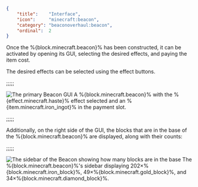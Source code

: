 ```json
{
    "title":    "Interface",
    "icon":     "minecraft:beacon",
    "category": "beaconoverhaul:beacon",
    "ordinal":  2
}
```

Once the %{block.minecraft.beacon}% has been constructed,
it can be activated by opening its GUI, selecting the desired effects, and paying the item cost.

The desired effects can be selected using the effect buttons.

;;;;;

![The primary Beacon GUI](beaconoverhaul:textures/guidebook/beacon_gui.png,fit)
A %{block.minecraft.beacon}% with the %{effect.minecraft.haste}% effect selected and an %{item.minecraft.iron_ingot}% in the payment slot.

;;;;;

Additionally, on the right side of the GUI, the blocks that are in the base of the %{block.minecraft.beacon}% are displayed,
along with their counts:

;;;;;

![The sidebar of the Beacon showing how many blocks are in the base](beaconoverhaul:textures/guidebook/beacon_sidebar.png,fit)
The %{block.minecraft.beacon}%'s sidebar displaying 202×%{block.minecraft.iron_block}%,
49×%{block.minecraft.gold_block}%, and 34×%{block.minecraft.diamond_block}%.
